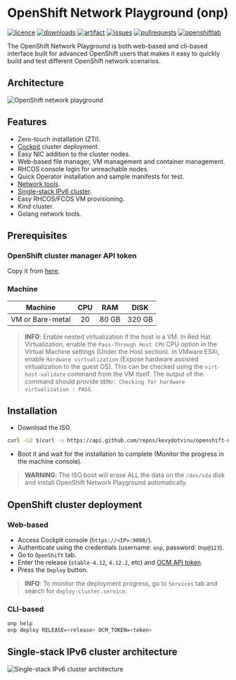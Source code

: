 # OpenShift Network Playground (onp)
[![licence](https://img.shields.io/github/license/kevydotvinu/openshift-network-playground)](https://github.com/kevydotvinu/openshift-network-playground/blob/master/LICENSE)
[![downloads](https://img.shields.io/github/downloads/kevydotvinu/openshift-network-playground/total)](https://github.com/kevydotvinu/openshift-network-playground/releases)
[![artifact](https://img.shields.io/github/actions/workflow/status/kevydotvinu/openshift-network-playground/build-customize-artifact.yaml)](https://github.com/kevydotvinu/openshift-network-playground/actions/workflows/build-customize-artifact.yaml)
[![issues](https://img.shields.io/github/issues/kevydotvinu/openshift-network-playground)](https://github.com/kevydotvinu/openshift-network-playground/issues)
[![pullrequests](https://img.shields.io/github/issues-pr/kevydotvinu/openshift-network-playground)](https://github.com/kevydotvinu/openshift-network-playground/pulls)
[![openshiftlab](https://img.shields.io/badge/openshift%20-lab-orange)](https://github.com/kevydotvinu/openshift-network-playground)

The OpenShift Network Playground is both web-based and cli-based interface built for advanced OpenShift users that makes it easy to quickly build and test different OpenShift network scenarios.

## Architecture
![OpenShift network playground](../media/onp-architecture.png?raw=true)

## Features
- Zero-touch installation (ZTI).
- [Cockpit](https://cockpit-project.org/) cluster deployment.
- Easy NIC addition to the cluster nodes.
- Web-based file manager, VM management and container management.
- RHCOS console login for unreachable nodes.
- Quick Operator installation and sample manifests for test.
- [Network tools](https://github.com/openshift/network-tools).
- [Single-stack IPv6 cluster](#single-stack-ipv6-cluster-architecture).
- Easy RHCOS/FCOS VM provisioning.
- Kind cluster.
- Golang network tools.

## Prerequisites
### OpenShift cluster manager API token
Copy it from [here](https://console.redhat.com/openshift/token/show).

### Machine
|Machine|CPU|RAM|DISK|
|:-:|:-:|:-:|:-:|
|VM or Bare-metal|20|80 GB|320 GB|

> **INFO**: Enable nested virtualization if the host is a VM. In Red Hat Virtualization, enable the `Pass-Through Host CPU` CPU option in the Virtual Machine settings (Under the Host section). In VMware ESXi, enable `Hardware virtualization` (Expose hardware assisted virtualization to the guest OS). This can be checked using the `virt-host-validate` command from the VM itself. The output of the command should provide `QEMU: Checking for hardware virtualization : PASS`.

## Installation
- Download the ISO.
```bash
curl -LO $(curl -s https://api.github.com/repos/kevydotvinu/openshift-network-playground/releases/latest | grep "browser_download_url.*\.iso" | cut -d : -f 2,3 | tr -d \")
```
- Boot it and wait for the installation to complete (Monitor the progress in the machine console).
> **WARNING**: The ISO boot will erase ALL the data on the `/dev/sda` disk and install OpenShift Network Playground automatically.

## OpenShift cluster deployment
### Web-based
- Access Cockpit console (`https://<IP>:9090/`).
- Authenticate using the credentials (username: `onp`, password: `Onp@123`).
- Go to `OpenShift` tab.
- Enter the release (`stable-4.12`, `4.12.2`, etc) and [OCM API token](https://console.redhat.com/openshift/token/show).
- Press the `Deploy` button.

> **INFO**: To monitor the deployment progress, go to `Services` tab and search for `deploy-cluster.service`.

### CLI-based
```bash
onp help
onp deploy RELEASE=<release> OCM_TOKEN=<token>
```
## Single-stack IPv6 cluster architecture
![Single-stack IPv6 cluster architecture](../media/onp-ipv6.png?raw=true)
